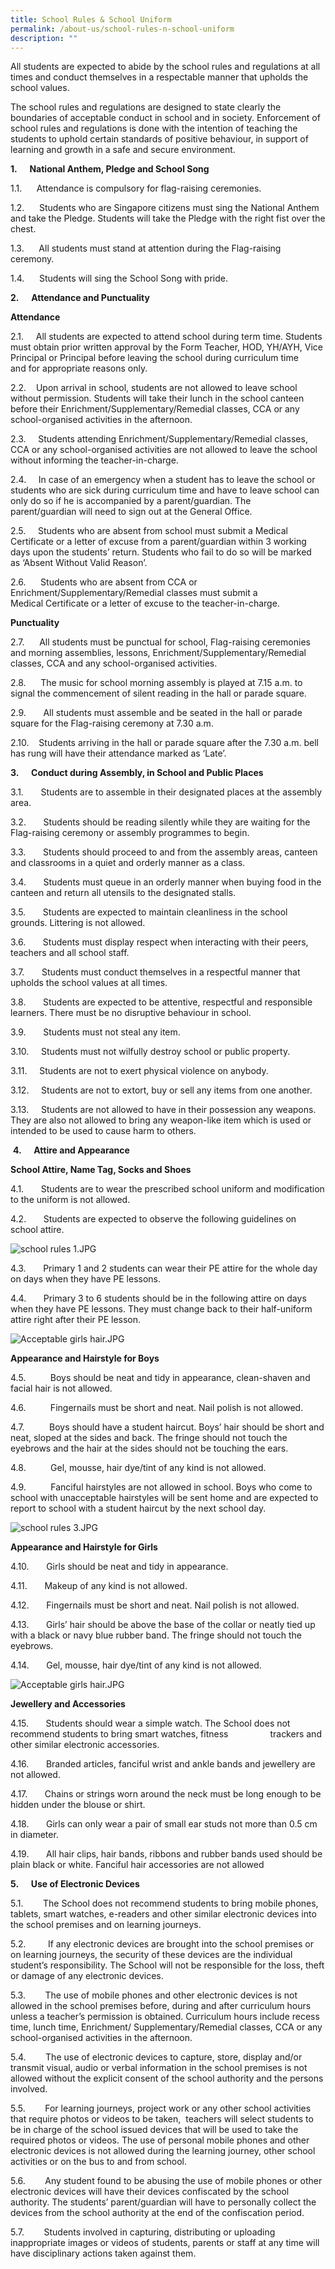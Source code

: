 ```yaml
---
title: School Rules & School Uniform
permalink: /about-us/school-rules-n-school-uniform
description: ""
---
```

All students are expected to abide by the school rules and regulations at all times and conduct themselves in a respectable manner that upholds the school values.

The school rules and regulations are designed to state clearly the boundaries of acceptable conduct in school and in society. Enforcement of school rules and regulations is done with the intention of teaching the students to uphold certain standards of positive behaviour, in support of learning and growth in a safe and secure environment.

**1.**     **National Anthem, Pledge and School Song**

1.1.      Attendance is compulsory for flag-raising ceremonies.

1.2.      Students who are Singapore citizens must sing the National Anthem and take the Pledge. Students will take the Pledge with the right fist over the chest.

1.3.      All students must stand at attention during the Flag-raising ceremony.

1.4.      Students will sing the School Song with pride.

**2.**     **Attendance and Punctuality**

**Attendance**

2.1.     All students are expected to attend school during term time. Students must obtain prior written approval by the Form Teacher, HOD, YH/AYH, Vice Principal or Principal before leaving the school during curriculum time and for appropriate reasons only.

2.2.    Upon arrival in school, students are not allowed to leave school without permission. Students will take their lunch in the school canteen before their Enrichment/Supplementary/Remedial classes, CCA or any school-organised activities in the afternoon.

2.3.     Students attending Enrichment/Supplementary/Remedial classes, CCA or any school-organised activities are not allowed to leave the school without informing the teacher-in-charge.

2.4.     In case of an emergency when a student has to leave the school or students who are sick during curriculum time and have to leave school can only do so if he is accompanied by a parent/guardian. The parent/guardian will need to sign out at the General Office.

2.5.     Students who are absent from school must submit a Medical Certificate or a letter of excuse from a parent/guardian within 3 working days upon the students’ return. Students who fail to do so will be marked as ‘Absent Without Valid Reason’.

2.6.      Students who are absent from CCA or Enrichment/Supplementary/Remedial classes must submit a Medical Certificate or a letter of excuse to the teacher-in-charge.

**Punctuality**

2.7.      All students must be punctual for school, Flag-raising ceremonies and morning assemblies, lessons, Enrichment/Supplementary/Remedial classes, CCA and any school-organised activities.

2.8.      The music for school morning assembly is played at 7.15 a.m. to signal the commencement of silent reading in the hall or parade square.

2.9.       All students must assemble and be seated in the hall or parade square for the Flag-raising ceremony at 7.30 a.m.

2.10.    Students arriving in the hall or parade square after the 7.30 a.m. bell has rung will have their attendance marked as ‘Late’.

**3.**     **Conduct during Assembly, in School and Public Places**

3.1.       Students are to assemble in their designated places at the assembly area.

3.2.       Students should be reading silently while they are waiting for the Flag-raising ceremony or assembly programmes to begin.

3.3.       Students should proceed to and from the assembly areas, canteen and classrooms in a quiet and orderly manner as a class.

3.4.       Students must queue in an orderly manner when buying food in the canteen and return all utensils to the designated stalls.

3.5.       Students are expected to maintain cleanliness in the school grounds. Littering is not allowed.

3.6.       Students must display respect when interacting with their peers, teachers and all school staff.

3.7.       Students must conduct themselves in a respectful manner that upholds the school values at all times.

3.8.       Students are expected to be attentive, respectful and responsible learners. There must be no disruptive behaviour in school.

3.9.       Students must not steal any item.

3.10.     Students must not wilfully destroy school or public property.

3.11.     Students are not to exert physical violence on anybody.

3.12.     Students are not to extort, buy or sell any items from one another.

3.13.     Students are not allowed to have in their possession any weapons. They are also not allowed to bring any weapon-like item which is used or intended to be used to cause harm to others.

 **4.**     **Attire and Appearance**

**School Attire, Name Tag, Socks and Shoes**

4.1.       Students are to wear the prescribed school uniform and modification to the uniform is not allowed.

4.2.       Students are expected to observe the following guidelines on school attire. 

![school rules 1.JPG](https://yiochukangpri.moe.edu.sg/qql/slot/u746/2021/school%20rules/school%20rules%201.JPG)  

 
4.3.       Primary 1 and 2 students can wear their PE attire for the whole day on days when they have PE lessons.  

4.4.       Primary 3 to 6 students should be in the following attire on days when they have PE lessons. They must change back to their half-uniform attire right after their PE lesson.

![Acceptable girls hair.JPG](https://yiochukangpri.moe.edu.sg/qql/slot/u746/2021/school%20rules/Acceptable%20girls%20hair.JPG)  

  

**Appearance and Hairstyle for Boys**

 

4.5.          Boys should be neat and tidy in appearance, clean-shaven and facial hair is not allowed.

  

4.6.          Fingernails must be short and neat. Nail polish is not allowed.

  

4.7.          Boys should have a student haircut. Boys’ hair should be short and neat, sloped at the sides and back. The fringe should not touch the eyebrows and the hair at the sides should not be touching the ears.

  

4.8.          Gel, mousse, hair dye/tint of any kind is not allowed.

  

4.9.          Fanciful hairstyles are not allowed in school. Boys who come to school with unacceptable hairstyles will be sent home and are expected to report to school with a student haircut by the next school day.

![school rules 3.JPG](https://yiochukangpri.moe.edu.sg/qql/slot/u746/2021/school%20rules/school%20rules%203.JPG)  

  

**Appearance and Hairstyle for Girls**

4.10.       Girls should be neat and tidy in appearance.

4.11.       Makeup of any kind is not allowed. 

4.12.       Fingernails must be short and neat. Nail polish is not allowed.

4.13.       Girls’ hair should be above the base of the collar or neatly tied up with a black or navy blue rubber band. The fringe should not touch the eyebrows.

4.14.       Gel, mousse, hair dye/tint of any kind is not allowed.

![Acceptable girls hair.JPG](https://yiochukangpri.moe.edu.sg/qql/slot/u746/2021/school%20rules/Acceptable%20girls%20hair.JPG)  

**Jewellery and Accessories**

4.15.       Students should wear a simple watch. The School does not recommend students to bring smart watches, fitness                 trackers and other similar electronic accessories.

4.16.       Branded articles, fanciful wrist and ankle bands and jewellery are not allowed.

4.17.       Chains or strings worn around the neck must be long enough to be hidden under the blouse or shirt.

4.18.       Girls can only wear a pair of small ear studs not more than 0.5 cm in diameter.

4.19.       All hair clips, hair bands, ribbons and rubber bands used should be plain black or white. Fanciful hair accessories are not allowed

**5.**     **Use of Electronic Devices**

5.1.        The School does not recommend students to bring mobile phones, tablets, smart watches, e-readers and other similar electronic devices into the school premises and on learning journeys.

5.2.         If any electronic devices are brought into the school premises or on learning journeys, the security of these devices are the individual student’s responsibility. The School will not be responsible for the loss, theft or damage of any electronic devices.

5.3.        The use of mobile phones and other electronic devices is not allowed in the school premises before, during and after curriculum hours unless a teacher’s permission is obtained. Curriculum hours include recess time, lunch time, Enrichment/ Supplementary/Remedial classes, CCA or any school-organised activities in the afternoon.

5.4.        The use of electronic devices to capture, store, display and/or transmit visual, audio or verbal information in the school premises is not allowed without the explicit consent of the school authority and the persons involved.

5.5.        For learning journeys, project work or any other school activities that require photos or videos to be taken,  teachers will select students to be in charge of the school issued devices that will be used to take the required photos or videos. The use of personal mobile phones and other electronic devices is not allowed during the learning journey, other school activities or on the bus to and from school.

5.6.        Any student found to be abusing the use of mobile phones or other electronic devices will have their devices confiscated by the school authority. The students’ parent/guardian will have to personally collect the devices from the school authority at the end of the confiscation period.

5.7.        Students involved in capturing, distributing or uploading inappropriate images or videos of students, parents or staff at any time will have disciplinary actions taken against them.